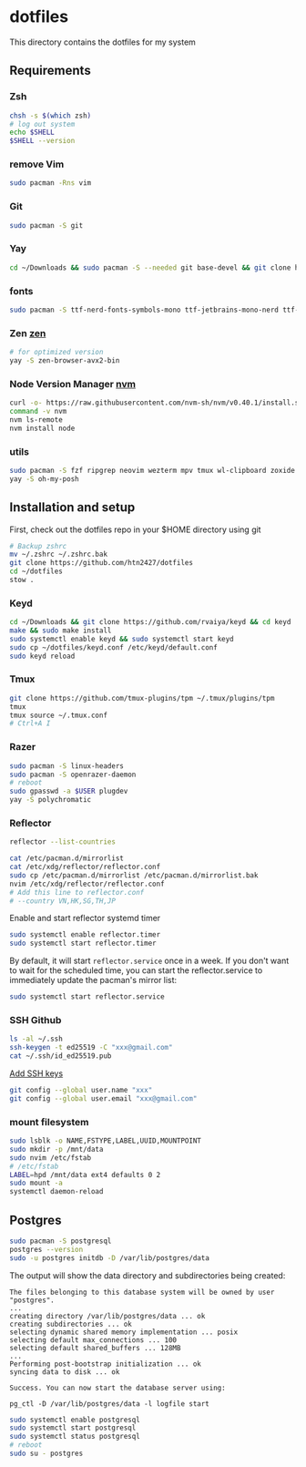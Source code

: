 # dotfiles

This directory contains the dotfiles for my system

## Requirements

### Zsh

```sh
chsh -s $(which zsh)
# log out system
echo $SHELL
$SHELL --version
```

### remove Vim

```sh
sudo pacman -Rns vim
```

### Git

```sh
sudo pacman -S git
```

### Yay

```sh
cd ~/Downloads && sudo pacman -S --needed git base-devel && git clone https://aur.archlinux.org/yay.git && cd yay && makepkg -si
```

### fonts

```sh
sudo pacman -S ttf-nerd-fonts-symbols-mono ttf-jetbrains-mono-nerd ttf-noto-nerd ttf-cascadia-mono-nerd
```

### Zen [zen](https://github.com/zen-browser/desktop?tab=readme-ov-file#arch-based-distributions)

```sh
# for optimized version
yay -S zen-browser-avx2-bin
```

### Node Version Manager [nvm](https://github.com/nvm-sh/nvm)

```sh
curl -o- https://raw.githubusercontent.com/nvm-sh/nvm/v0.40.1/install.sh | bash
command -v nvm
nvm ls-remote
nvm install node
```

### utils

```sh
sudo pacman -S fzf ripgrep neovim wezterm mpv tmux wl-clipboard zoxide stow lazygit
yay -S oh-my-posh
```

## Installation and setup

First, check out the dotfiles repo in your $HOME directory using git

```sh
# Backup zshrc
mv ~/.zshrc ~/.zshrc.bak
git clone https://github.com/htn2427/dotfiles
cd ~/dotfiles
stow .
```

### Keyd

```sh
cd ~/Downloads && git clone https://github.com/rvaiya/keyd && cd keyd
make && sudo make install
sudo systemctl enable keyd && sudo systemctl start keyd
sudo cp ~/dotfiles/keyd.conf /etc/keyd/default.conf
sudo keyd reload
```

### Tmux

```sh
git clone https://github.com/tmux-plugins/tpm ~/.tmux/plugins/tpm
tmux
tmux source ~/.tmux.conf
# Ctrl+A I
```

### Razer

```sh
sudo pacman -S linux-headers
sudo pacman -S openrazer-daemon
# reboot
sudo gpasswd -a $USER plugdev
yay -S polychromatic
```

### Reflector

```sh
reflector --list-countries
```

```sh
cat /etc/pacman.d/mirrorlist
cat /etc/xdg/reflector/reflector.conf
sudo cp /etc/pacman.d/mirrorlist /etc/pacman.d/mirrorlist.bak
nvim /etc/xdg/reflector/reflector.conf
# Add this line to reflector.conf
# --country VN,HK,SG,TH,JP
```

Enable and start reflector systemd timer

```sh
sudo systemctl enable reflector.timer
sudo systemctl start reflector.timer
```

By default, it will start `reflector.service` once in a week. If you don't want to wait for the scheduled time, you can start the reflector.service to immediately update the pacman's mirror list:

```sh
sudo systemctl start reflector.service
```

### SSH Github

```sh
ls -al ~/.ssh
ssh-keygen -t ed25519 -C "xxx@gmail.com"
cat ~/.ssh/id_ed25519.pub
```

[Add SSH keys](https://github.com/settings/keys)

```sh
git config --global user.name "xxx"
git config --global user.email "xxx@gmail.com"
```

### mount filesystem

```sh
sudo lsblk -o NAME,FSTYPE,LABEL,UUID,MOUNTPOINT
sudo mkdir -p /mnt/data
sudo nvim /etc/fstab
# /etc/fstab
LABEL=hpd /mnt/data ext4 defaults 0 2
sudo mount -a
systemctl daemon-reload
```

## Postgres

```sh
sudo pacman -S postgresql
postgres --version
sudo -u postgres initdb -D /var/lib/postgres/data
```

The output will show the data directory and subdirectories being created:

```
The files belonging to this database system will be owned by user "postgres".
...
creating directory /var/lib/postgres/data ... ok
creating subdirectories ... ok
selecting dynamic shared memory implementation ... posix
selecting default max_connections ... 100
selecting default shared_buffers ... 128MB
...
Performing post-bootstrap initialization ... ok
syncing data to disk ... ok

Success. You can now start the database server using:

pg_ctl -D /var/lib/postgres/data -l logfile start
```

```sh
sudo systemctl enable postgresql
sudo systemctl start postgresql
sudo systemctl status postgresql
# reboot
sudo su - postgres
```
